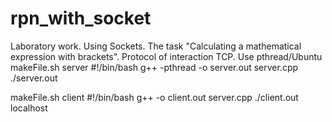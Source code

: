 # rpn_with_socket
Laboratory work. Using Sockets. The task "Calculating a mathematical expression with brackets".  Protocol of interaction TCP. Use pthread/Ubuntu
makeFile.sh server
  #!/bin/bash
  g++ -pthread -o server.out server.cpp
  ./server.out
  
makeFile.sh client
   #!/bin/bash
   g++ -o client.out server.cpp
   ./client.out localhost
